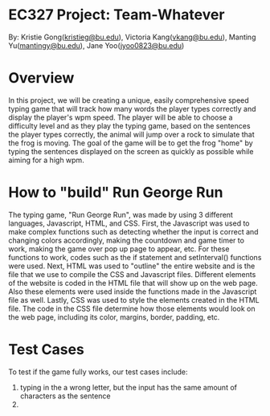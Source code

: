 # EC327 Project: Team-Whatever
By: Kristie Gong(kristieg@bu.edu), Victoria Kang(vkang@bu.edu), Manting Yu(mantingy@bu.edu), Jane Yoo(jyoo0823@bu.edu)

# Overview
In this project, we will be creating a unique, easily comprehensive speed typing game that will track how many words the player types correctly and display the player's wpm speed. The player will be able to choose a difficulty level and as they play the typing game, based on the sentences the player types correctly, the animal will jump over a rock to simulate that the frog is moving. The goal of the game will be to get the frog "home" by typing the sentences displayed on the screen as quickly as possible while aiming for a high wpm.

# How to "build" Run George Run
The typing game, "Run George Run", was made by using 3 different languages, Javascript, HTML, and CSS. First, the Javascript was used to make complex functions such as detecting whether the input is correct and changing colors accordingly, making the countdown and game timer to work, making the game over pop up page to appear, etc. For these functions to work, codes such as the if statement and setInterval() functions were used. Next, HTML was used to "outline" the entire website and is the file that we use to compile the CSS and Javascript files. Different elements of the website is coded in the HTML file that will show up on the web page. Also these elements were used inside the functions made in the Javascript file as well. Lastly, CSS was used to style the elements created in the HTML file. The code in the CSS file determine how those elements would look on the web page, including its color, margins, border, padding, etc. 

# Test Cases
To test if the game fully works, our test cases include:
1. typing in the a wrong letter, but the input has the same amount of characters as the sentence
2. 
